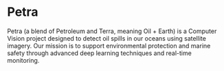 # Petra
Petra (a blend of Petroleum and Terra, meaning Oil + Earth) is a Computer Vision project designed to detect oil spills in our oceans using satellite imagery. Our mission is to support environmental protection and marine safety through advanced deep learning techniques and real-time monitoring.
